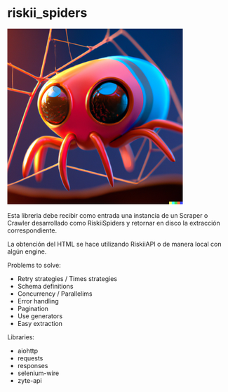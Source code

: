 # riskii_spiders

<img src = "./images/logo.png" width = "400px">

Esta libreria debe recibir como entrada una instancia de un Scraper o Crawler desarrollado como RiskiiSpiders y retornar en disco la extracción correspondiente.

La obtención del HTML se hace utilizando RiskiiAPI o de manera local con algún engine.

Problems to solve:
- Retry strategies / Times strategies
- Schema definitions
- Concurrency / Parallelims
- Error handling
- Pagination
- Use generators 
- Easy extraction 

Libraries:
- aiohttp
- requests
- responses
- selenium-wire
- zyte-api